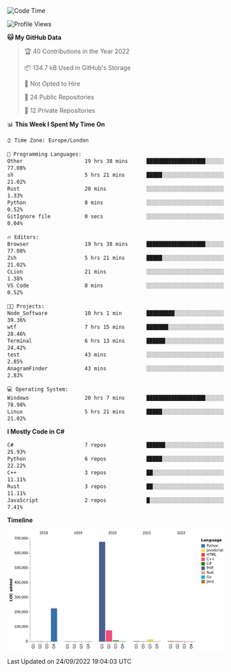 <!--START_SECTION:waka-->
![Code Time](http://img.shields.io/badge/Code%20Time-251%20hrs-blue)

![Profile Views](http://img.shields.io/badge/Profile%20Views-12-blue)

**🐱 My GitHub Data** 

> 🏆 40 Contributions in the Year 2022
 > 
> 📦 134.7 kB Used in GitHub's Storage 
 > 
> 🚫 Not Opted to Hire
 > 
> 📜 24 Public Repositories 
 > 
> 🔑 12 Private Repositories  
 > 
📊 **This Week I Spent My Time On** 

```text
⌚︎ Time Zone: Europe/London

💬 Programming Languages: 
Other                    19 hrs 38 mins      ███████████████████░░░░░░   77.08% 
sh                       5 hrs 21 mins       █████░░░░░░░░░░░░░░░░░░░░   21.02% 
Rust                     20 mins             ░░░░░░░░░░░░░░░░░░░░░░░░░   1.33% 
Python                   8 mins              ░░░░░░░░░░░░░░░░░░░░░░░░░   0.52% 
GitIgnore file           0 secs              ░░░░░░░░░░░░░░░░░░░░░░░░░   0.04%

🔥 Editors: 
Browser                  19 hrs 38 mins      ███████████████████░░░░░░   77.08% 
Zsh                      5 hrs 21 mins       █████░░░░░░░░░░░░░░░░░░░░   21.02% 
CLion                    21 mins             ░░░░░░░░░░░░░░░░░░░░░░░░░   1.38% 
VS Code                  8 mins              ░░░░░░░░░░░░░░░░░░░░░░░░░   0.52%

🐱‍💻 Projects: 
Node_Software            10 hrs 1 min        █████████░░░░░░░░░░░░░░░░   39.36% 
wtf                      7 hrs 15 mins       ███████░░░░░░░░░░░░░░░░░░   28.46% 
Terminal                 6 hrs 13 mins       ██████░░░░░░░░░░░░░░░░░░░   24.42% 
test                     43 mins             ░░░░░░░░░░░░░░░░░░░░░░░░░   2.85% 
AnagramFinder            43 mins             ░░░░░░░░░░░░░░░░░░░░░░░░░   2.83%

💻 Operating System: 
Windows                  20 hrs 7 mins       ███████████████████░░░░░░   78.98% 
Linux                    5 hrs 21 mins       █████░░░░░░░░░░░░░░░░░░░░   21.02%

```

**I Mostly Code in C#** 

```text
C#                       7 repos             ██████░░░░░░░░░░░░░░░░░░░   25.93% 
Python                   6 repos             █████░░░░░░░░░░░░░░░░░░░░   22.22% 
C++                      3 repos             ██░░░░░░░░░░░░░░░░░░░░░░░   11.11% 
Rust                     3 repos             ██░░░░░░░░░░░░░░░░░░░░░░░   11.11% 
JavaScript               2 repos             █░░░░░░░░░░░░░░░░░░░░░░░░   7.41%

```


**Timeline**

![Chart not found](https://raw.githubusercontent.com/Jirubizu/Jirubizu/master/charts/bar_graph.png) 


 Last Updated on 24/09/2022 19:04:03 UTC
<!--END_SECTION:waka-->